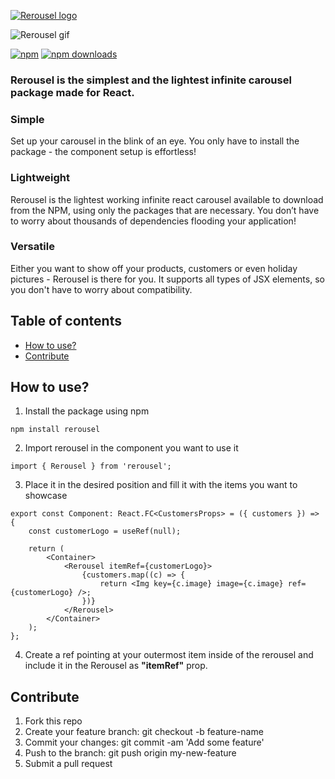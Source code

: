 


[![Rerousel logo](https://svgshare.com/i/TUi.svg)](https://www.npmjs.com/package/rerousel)

![Rerousel gif](https://s2.gifyu.com/images/rerousel3.gif)

[![npm](https://img.shields.io/npm/v/rerousel.svg?style=flat-square)](https://www.npmjs.com/package/rerousel) [ ![npm downloads](https://img.shields.io/npm/dt/rerousel.svg?style=flat-square)](https://www.npmjs.com/package/rerousel)

### Rerousel is the simplest and the lightest infinite carousel package made for React.

### Simple

Set up your carousel in the blink of an eye. You only have to install the package - the component setup is effortless!

### Lightweight

Rerousel is the lightest working infinite react carousel available to download from the NPM, using only the packages that are necessary. You don’t have to worry about thousands of dependencies flooding your application!

### Versatile

Either you want to show off your products, customers or even holiday pictures - Rerousel is there for you.
It supports all types of JSX elements, so you don't have to worry about compatibility.

## Table of contents

- [How to use?](#how-to-use)
- [Contribute](#contribute)


## How to use?

1. Install the package using npm

```
npm install rerousel
```

2. Import rerousel in the component you want to use it

```tsx
import { Rerousel } from 'rerousel';
```

3. Place it in the desired position and fill it with the items you want to showcase

```tsx
export const Component: React.FC<CustomersProps> = ({ customers }) => {
    const customerLogo = useRef(null);

    return (
        <Container>
            <Rerousel itemRef={customerLogo}>
                {customers.map((c) => {
                    return <Img key={c.image} image={c.image} ref={customerLogo} />;
                })}
            </Rerousel>
        </Container>
    );
};
```

4. Create a ref pointing at your outermost item inside of the rerousel and include it in the Rerousel as **"itemRef"** prop.

## Contribute

1.  Fork this repo
2.  Create your feature branch: git checkout -b feature-name
3.  Commit your changes: git commit -am 'Add some feature'
4.  Push to the branch: git push origin my-new-feature
5.  Submit a pull request

